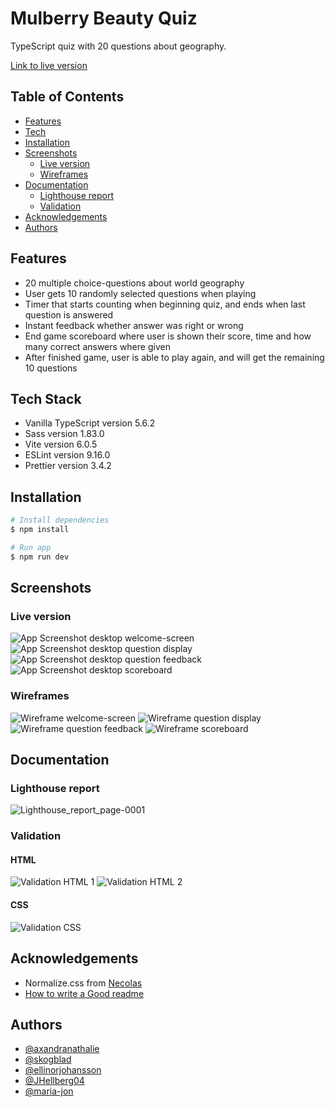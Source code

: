 # Mulberry Beauty Quiz

TypeScript quiz with 20 questions about geography.

[Link to live version](https://skogblad.github.io/Mulberry-Beauty-quiz/)

## Table of Contents

- [Features](#features)
- [Tech](#tech-stack)
- [Installation](#installation)
- [Screenshots](#screenshots)
  - [Live version](#live-version)
  - [Wireframes](#wireframes)
- [Documentation](#documentation)
  - [Lighthouse report](#lighthouse-report)
  - [Validation](#validation)
- [Acknowledgements](#acknowledgements)
- [Authors](#authors)

## Features

- 20 multiple choice-questions about world geography
- User gets 10 randomly selected questions when playing
- Timer that starts counting when beginning quiz, and ends when last question is answered
- Instant feedback whether answer was right or wrong
- End game scoreboard where user is shown their score, time and how many correct answers where given
- After finished game, user is able to play again, and will get the remaining 10 questions

## Tech Stack

- Vanilla TypeScript version 5.6.2
- Sass version 1.83.0
- Vite version 6.0.5
- ESLint version 9.16.0
- Prettier version 3.4.2

## Installation

```bash
# Install dependencies
$ npm install

# Run app
$ npm run dev
```

## Screenshots

### Live version

![App Screenshot desktop welcome-screen](/documentation/screenshots/desktop-start.png)
![App Screenshot desktop question display](/documentation/screenshots/desktop-question.png)
![App Screenshot desktop question feedback](/documentation/screenshots/desktop-answer.png)
![App Screenshot desktop scoreboard](/documentation/screenshots/desktop-scoreboard.png)

### Wireframes

![Wireframe welcome-screen](/assets/wireframe/1.png)
![Wireframe question display](/assets/wireframe/2.png)
![Wireframe question feedback](/assets/wireframe/3.png)
![Wireframe scoreboard](/assets/wireframe/4.png)

## Documentation

### Lighthouse report

![Lighthouse_report_page-0001](/documentation/validation/lighthouse.jpg)

### Validation

#### HTML

![Validation HTML 1](/documentation/validation/validation-html-quiz-1.jpg)
![Validation HTML 2](/documentation/validation/validation-html-quiz-2.jpg)

#### CSS

![Validation CSS](/documentation/validation/validation-css.png)

## Acknowledgements

- Normalize.css from [Necolas](https://github.com/necolas/normalize.css)
- [How to write a Good readme](https://bulldogjob.com/news/449-how-to-write-a-good-readme-for-your-github-project)

## Authors

- [@axandranathalie](https://www.github.com/axandranathalie)
- [@skogblad](https://www.github.com/skogblad)
- [@ellinorjohansson](https://www.github.com/ellinorjohansson)
- [@JHellberg04](https://www.github.com/JHellberg04)
- [@maria-jon](https://www.github.com/maria-jon)
